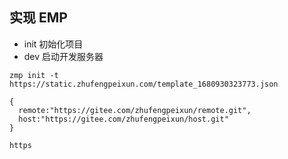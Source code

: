## 实现 EMP

-   init 初始化项目
-   dev 启动开发服务器

```
zmp init -t https://static.zhufengpeixun.com/template_1680930323773.json

{
  remote:"https://gitee.com/zhufengpeixun/remote.git",
  host:"https://gitee.com/zhufengpeixun/host.git"
}
```

```
https
```
